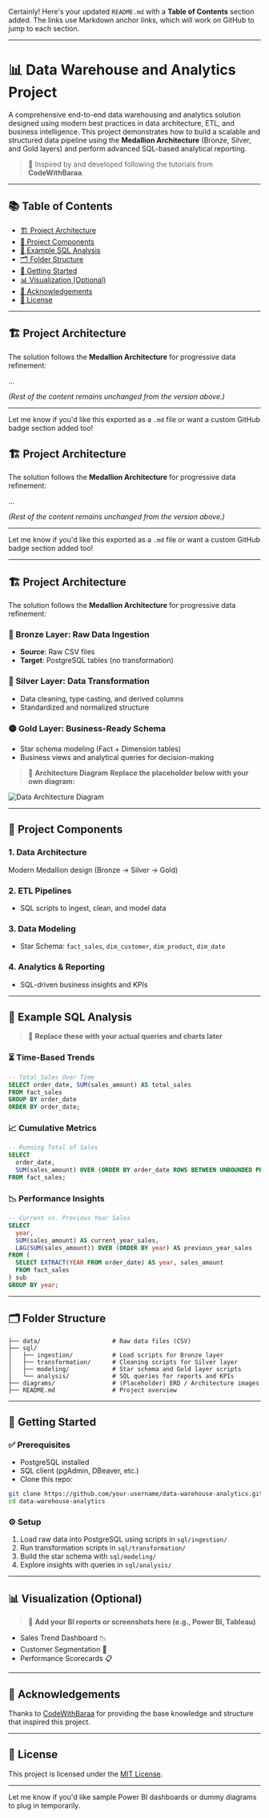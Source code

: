 Certainly! Here's your updated `README.md` with a **Table of Contents** section added. The links use Markdown anchor links, which will work on GitHub to jump to each section.

---

# 📊 Data Warehouse and Analytics Project

A comprehensive end-to-end data warehousing and analytics solution designed using modern best practices in data architecture, ETL, and business intelligence. This project demonstrates how to build a scalable and structured data pipeline using the **Medallion Architecture** (Bronze, Silver, and Gold layers) and perform advanced SQL-based analytical reporting.

> 🧠 Inspired by and developed following the tutorials from **CodeWithBaraa**.

---

## 📚 Table of Contents

* [🏗️ Project Architecture](#-project-architecture)
* [🔁 Project Components](#-project-components)
* [🧠 Example SQL Analysis](#-example-sql-analysis)
* [🗂️ Folder Structure](#-folder-structure)
* [🚀 Getting Started](#-getting-started)
* [📊 Visualization (Optional)](#-visualization-optional)
* [🤝 Acknowledgements](#-acknowledgements)
* [📄 License](#-license)

---

## 🏗️ Project Architecture

The solution follows the **Medallion Architecture** for progressive data refinement:

...

*(Rest of the content remains unchanged from the version above.)*

---

Let me know if you'd like this exported as a `.md` file or want a custom GitHub badge section added too!


## 🏗️ Project Architecture

The solution follows the **Medallion Architecture** for progressive data refinement:

...

*(Rest of the content remains unchanged from the version above.)*

---

Let me know if you'd like this exported as a `.md` file or want a custom GitHub badge section added too!


---
## 🏗️ Project Architecture

The solution follows the **Medallion Architecture** for progressive data refinement:

### 🔸 Bronze Layer: Raw Data Ingestion

* **Source**: Raw CSV files
* **Target**: PostgreSQL tables (no transformation)

### 🔹 Silver Layer: Data Transformation

* Data cleaning, type casting, and derived columns
* Standardized and normalized structure

### 🟡 Gold Layer: Business-Ready Schema

* Star schema modeling (Fact + Dimension tables)
* Business views and analytical queries for decision-making

> 📌 **Architecture Diagram**
> **Replace the placeholder below with your own diagram:**

![Data Architecture Diagram](diagrams/medallion-architecture-placeholder.png)

---

## 🔁 Project Components

### 1. Data Architecture

Modern Medallion design (Bronze → Silver → Gold)

### 2. ETL Pipelines

* SQL scripts to ingest, clean, and model data

### 3. Data Modeling

* Star Schema: `fact_sales`, `dim_customer`, `dim_product`, `dim_date`

### 4. Analytics & Reporting

* SQL-driven business insights and KPIs

---

## 🧠 Example SQL Analysis

> 📌 **Replace these with your actual queries and charts later**

### ⏳ Time-Based Trends

```sql
-- Total Sales Over Time
SELECT order_date, SUM(sales_amount) AS total_sales
FROM fact_sales
GROUP BY order_date
ORDER BY order_date;
```

### 📈 Cumulative Metrics

```sql
-- Running Total of Sales
SELECT 
  order_date,
  SUM(sales_amount) OVER (ORDER BY order_date ROWS BETWEEN UNBOUNDED PRECEDING AND CURRENT ROW) AS running_total
FROM fact_sales;
```

### 📉 Performance Insights

```sql
-- Current vs. Previous Year Sales
SELECT 
  year,
  SUM(sales_amount) AS current_year_sales,
  LAG(SUM(sales_amount)) OVER (ORDER BY year) AS previous_year_sales
FROM (
  SELECT EXTRACT(YEAR FROM order_date) AS year, sales_amount
  FROM fact_sales
) sub
GROUP BY year;
```

---

## 🗂️ Folder Structure

```
├── data/                    # Raw data files (CSV)
├── sql/
│   ├── ingestion/           # Load scripts for Bronze layer
│   ├── transformation/      # Cleaning scripts for Silver layer
│   ├── modeling/            # Star schema and Gold layer scripts
│   └── analysis/            # SQL queries for reports and KPIs
├── diagrams/                # (Placeholder) ERD / Architecture images
├── README.md                # Project overview
```

---

## 🚀 Getting Started

### ✅ Prerequisites

* PostgreSQL installed
* SQL client (pgAdmin, DBeaver, etc.)
* Clone this repo:

```bash
git clone https://github.com/your-username/data-warehouse-analytics.git
cd data-warehouse-analytics
```

### ⚙️ Setup

1. Load raw data into PostgreSQL using scripts in `sql/ingestion/`
2. Run transformation scripts in `sql/transformation/`
3. Build the star schema with `sql/modeling/`
4. Explore insights with queries in `sql/analysis/`

---

## 📊 Visualization (Optional)

> 📌 **Add your BI reports or screenshots here (e.g., Power BI, Tableau)**

* Sales Trend Dashboard 📉
* Customer Segmentation 📂
* Performance Scorecards 📋

---

## 🤝 Acknowledgements

Thanks to [CodeWithBaraa](https://github.com/codewithbaraa) for providing the base knowledge and structure that inspired this project.

---

## 📄 License

This project is licensed under the [MIT License](LICENSE).

---

Let me know if you'd like sample Power BI dashboards or dummy diagrams to plug in temporarily.
